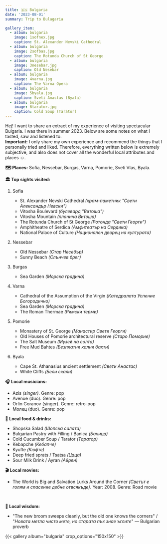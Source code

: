 ```yaml
---
title: 🇧🇬 Bulgaria 
date: '2023-08-01'
summary: Trip to Bulagaria

gallery_item:
  - album: bulgaria
    image: 1sofnex.jpg
    caption: St. Alexander Nevski Cathedral
  - album: bulgaria
    image: 2sofbas.jpg
    caption: The Rotunda Church of St George
  - album: bulgaria
    image: 3nesebar.jpg
    caption: Old Nesebar
  - album: bulgaria
    image: 4varna.jpg
    caption: The Varna Opera
  - album: bulgaria
    image: 5byala.jpg
    caption: Sveti Anastas (Byala)
  - album: bulgaria
    image: 6tarator.jpg
    caption: Cold Soup (Tarator)
---
```

Hej! I want to share an extract of my experience of visiting spectacular Bulgaria. I was there in summer 2023. Below are some notes on what I tasted, saw and listened to.<br>
<b>Important:</b> I only share my own experience and recommend the things that I personally tried and liked. Therefore, everything written below is extremely subjective, and also does not cover all the wonderful local attributes and places ☺️.

<b>🗺 Places:</b> Sofia, Nessebar, Burgas, Varna, Pomorie, Sveti Vlas, Byala.<br>

<b>🏛 Top sights visited: </b>
1. Sofia
    - St. Alexander Nevski Cathedral <i>(xрам-паметник "Свети Александър Невски")</i>
    - Vitosha Boulevard <i>(булевард "Витоша")</i>
    - Vitosha Mountain <i>(планина Витоша)</i>
    - The Rotunda Church of St George <i>(Ротонда "Свети Георги")</i>
    - Amphitheatre of Serdica <i>(Амфитеатър на Сердика)</i>
    - National Palace of Culture <i>(Национален дворец на културата)</i>

2. Nessebar
    - Old Nessebar <i>(Стар Несебър)</i>
    - Sunny Beach <i>(Слънчев бряг)</i>

3. Burgas
    - Sea Garden <i>(Морска градина)</i>
  
4. Varna
    - Cathedral of the Assumption of the Virgin <i>(Катедралата Успение Богородично)</i>
    - Sea Garden <i>(Морска градина)</i>
    - The Roman Thermae <i>(Римски терми)</i>

5. Pomorie
    - Monastery of St. George <i>(Манастир Свети Георги)</i>
    - Old Houses of Pomorie architectural reserve <i>(Старо Поморие)</i>
    - The Salt Museum <i>(Музей на солта)</i>
    - Free Mud Bahtes <i>(Безплатни кални бахти)</i>

6. Byala
    - Cape St. Athanasius ancient settlement <i>(Свети Анастас)</i>
    - White Cliffs <i>(Бели скали)</i>
   

<b>🎧 Local musicians: </b>
- Azis <i>(singer)</i>. Genre: pop
- Avenue (duo). Genre: pop
- Orlin Goranov (singer). Genre: retro-pop
- Молец (duo). Genre: pop


<b>🥘 Local food & drinks: </b>
- Shopska Salad <i>(Шопска салата)</i>
- Bulgarian Pastry with Filling / Banica <i>(Баница)</i>
- Cold Cucumber Soup / Tarator <i>(Таратор)</i>
- Kebapche <i>(Кебапче)</i>
- Kyufte <i>(Кюфте)</i>
- Deep fried sprats / Tsatsa <i>(Цаца)</i>
- Sour Milk Drink / Ayran <i>(Айрян)</i>

<b>🎬 Local movies:</b>
- The World is Big and Salvation Lurks Around the Corner <i>(Светът е голям и спасение дебне отвсякъде)</i>. Year: 2008. Genre: Road movie
<br>

<b>🦉 Local wisdom:</b>
- "The new broom sweeps cleanly, but the old one knows the corners" / "<i>Новата метла чисто мете, но старата пък знае ъглите</i>" — Bulgarian proverb

{{< gallery album="bulgaria" crop_options="150x150" >}}
   

